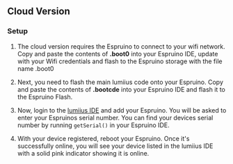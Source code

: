 ## Cloud Version

### Setup

 1. The cloud version requires the Espruino to connect to your wifi network. Copy and paste the contents of **.boot0** into your Espruino IDE, update with your Wifi credentials and flash to the Espruino storage with the file name .boot0


 2. Next, you need to flash the main lumiius code onto your Espruino. Copy and paste the contents of **.bootcde** into your Espruino IDE and flash it to the Espruino Flash.
 
 
 3. Now, login to the [lumiius IDE](https://lumiius.robotictheater.com/ide) and add your Espruino.  You will be asked to enter your Espruinos serial number.  You can find your devices serial number by running ``getSerial()`` in your Espruino IDE.  
 
 
 4. With your device registered, reboot your Espruino. Once it's successfully online, you will see your device listed in the lumiius IDE with a solid pink indicator showing it is online. 

